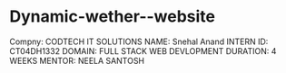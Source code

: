 # Dynamic-wether--website
Compny: CODTECH IT SOLUTIONS
NAME: Snehal Anand
INTERN ID: CT04DH1332
DOMAIN: FULL STACK WEB DEVLOPMENT
DURATION: 4 WEEKS
MENTOR: NEELA SANTOSH


